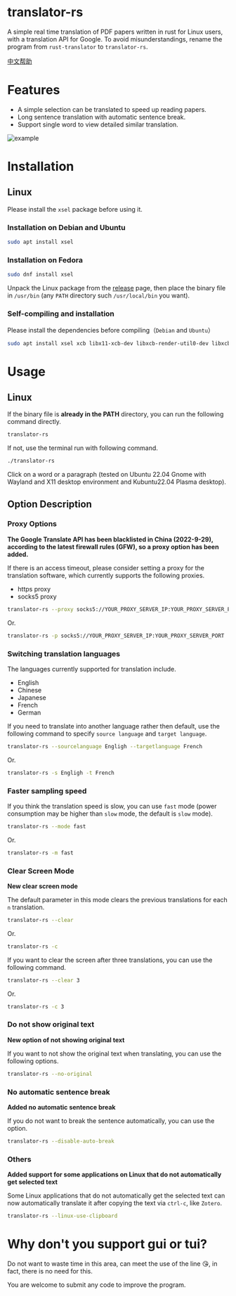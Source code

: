 # translator-rs

A simple real time translation of PDF papers written in rust for Linux users, with a translation API for Google.
To avoid misunderstandings, rename the program from `rust-translator` to `translator-rs`.

[中文帮助](https://github.com/rikonaka/translator-rs/blob/main/README_zh.md)

# Features

* A simple selection can be translated to speed up reading papers.
* Long sentence translation with automatic sentence break.
* Support single word to view detailed similar translation.

![example](./vids/example.gif)

# Installation

## Linux

Please install the `xsel` package before using it.


### Installation on Debian and Ubuntu

```bash
sudo apt install xsel
```

### Installation on Fedora

```bash
sudo dnf install xsel
```

Unpack the Linux package from the [release](https://github.com/rikonaka/translator-rs/releases) page, then place the binary file in `/usr/bin` (any `PATH` directory such `/usr/local/bin` you want).

### Self-compiling and installation

Please install the dependencies before compiling（`Debian` and `Ubuntu`）

```bash
sudo apt install xsel xcb libx11-xcb-dev libxcb-render-util0-dev libxcb-shape0-dev libxcb-xfixes0-dev
```

# Usage

## Linux

If the binary file is **already in the PATH** directory, you can run the following command directly.

```bash
translator-rs
```

If not, use the terminal run with following command.

```bash
./translator-rs
```

Click on a word or a paragraph (tested on Ubuntu 22.04 Gnome with Wayland and X11 desktop environment and Kubuntu22.04 Plasma desktop).

## Option Description

### Proxy Options

**The Google Translate API has been blacklisted in China (2022-9-29), according to the latest firewall rules (GFW), so a proxy option has been added.**

If there is an access timeout, please consider setting a proxy for the translation software, which currently supports the following proxies.

* https proxy
* socks5 proxy

```bash
translator-rs --proxy socks5://YOUR_PROXY_SERVER_IP:YOUR_PROXY_SERVER_PORT
```

Or.

```bash
translator-rs -p socks5://YOUR_PROXY_SERVER_IP:YOUR_PROXY_SERVER_PORT
```

### Switching translation languages

The languages currently supported for translation include.

* English
* Chinese
* Japanese
* French
* German

If you need to translate into another language rather then default, use the following command to specify `source language` and `target language`.

```bash
translator-rs --sourcelanguage Engligh --targetlanguage French
```

Or.

```bash
translator-rs -s Engligh -t French
```

### Faster sampling speed

If you think the translation speed is slow, you can use `fast` mode (power consumption may be higher than `slow` mode, the default is `slow` mode).

```bash
translator-rs --mode fast
```

Or.

```bash
translator-rs -m fast
```

### Clear Screen Mode

**New clear screen mode**

The default parameter in this mode clears the previous translations for each `n` translation.

```bash
translator-rs --clear
```

Or.

```bash
translator-rs -c
```

If you want to clear the screen after three translations, you can use the following command.

```bash
translator-rs --clear 3
```

Or.

```bash
translator-rs -c 3
```

### Do not show original text

**New option of not showing original text**

If you want to not show the original text when translating, you can use the following options.

```bash
translator-rs --no-original
```

### No automatic sentence break

**Added no automatic sentence break**

If you do not want to break the sentence automatically, you can use the option.

```bash
translator-rs --disable-auto-break
```

### Others

**Added support for some applications on Linux that do not automatically get selected text**

Some Linux applications that do not automatically get the selected text can now automatically translate it after copying the text via `ctrl-c`, like `Zotero`.

```bash
translator-rs --linux-use-clipboard
```

# Why don't you support gui or tui?

Do not want to waste time in this area, can meet the use of the line 😘, in fact, there is no need for this.

You are welcome to submit any code to improve the program.
